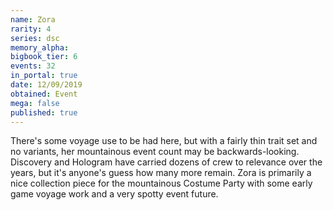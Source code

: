 ```yaml
---
name: Zora
rarity: 4
series: dsc
memory_alpha:
bigbook_tier: 6
events: 32
in_portal: true
date: 12/09/2019
obtained: Event
mega: false
published: true
---
```


There's some voyage use to be had here, but with a fairly thin trait set and no variants, her mountainous event count may be backwards-looking. Discovery and Hologram have carried dozens of crew to relevance over the years, but it's anyone's guess how many more remain. Zora is primarily a nice collection piece for the mountainous Costume Party with some early game voyage work and a very spotty event future.
